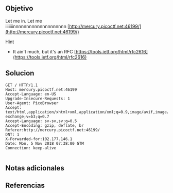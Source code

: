## Objetivo
Let me in. Let me iiiiiiinnnnnnnnnnnnnnnnnnnn [http://mercury.picoctf.net:46199/](http://mercury.picoctf.net:46199/)

Hint
- It ain't much, but it's an RFC [https://tools.ietf.org/html/rfc2616](https://tools.ietf.org/html/rfc2616)

## Solucion

```
GET / HTTP/1.1
Host: mercury.picoctf.net:46199
Accept-Language: en-US
Upgrade-Insecure-Requests: 1
User-Agent: PicoBrowser
Accept: text/html,application/xhtml+xml,application/xml;q=0.9,image/avif,image/webp,image/apng,*/*;q=0.8,application/signed-exchange;v=b3;q=0.7
Accept-Language: sv-sv,sv:q=0.5
Accept-Encoding: gzip, deflate, br
Referer:http://mercury.picoctf.net:46199/
DNT: 1
X-Forwarded-for:102.177.146.1
Date: Mon, 5 Nov 2018 07:38:00 GTM
Connection: keep-alive


```

## Notas adicionales
## Referencias